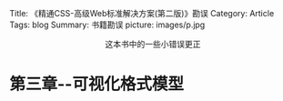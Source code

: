 Title: 《精通CSS-高级Web标准解决方案(第二版)》勘误
Category: Article
Tags: blog
Summary: 书籍勘误
picture: images/p.jpg

<center>这本书中的一些小错误更正</center>

第三章--可视化格式模型
===============
